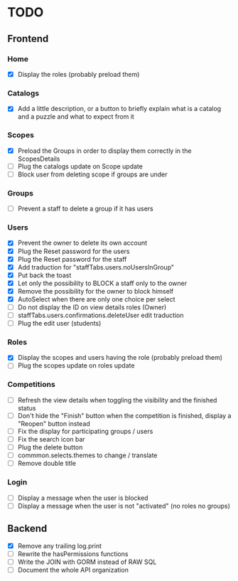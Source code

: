 # TODO

## Frontend

### Home

- [x] Display the roles (probably preload them)

### Catalogs

- [x] Add a little description, or a button to briefly explain what is a catalog and a puzzle and what to expect from it

### Scopes

- [x] Preload the Groups in order to display them correctly in the ScopesDetails
- [ ] Plug the catalogs update on Scope update
- [ ] Block user from deleting scope if groups are under

### Groups

- [ ] Prevent a staff to delete a group if it has users

### Users

- [x] Prevent the owner to delete its own account
- [x] Plug the Reset password for the users
- [x] Plug the Reset password for the staff
- [x] Add traduction for "staffTabs.users.noUsersInGroup"
- [x] Put back the toast
- [x] Let only the possibility to BLOCK a staff only to the owner
- [x] Remove the possibility for the owner to block himself
- [x] AutoSelect when there are only one choice per select
- [ ] Do not display the ID on view details roles (Owner)
- [ ] staffTabs.users.confirmations.deleteUser edit traduction
- [ ] Plug the edit user (students)

### Roles

- [x] Display the scopes and users having the role (probably preload them)
- [ ] Plug the scopes update on roles update

### Competitions

- [ ] Refresh the view details when toggling the visibility and the finished status
- [ ] Don't hide the "Finish" button when the competition is finished, display a "Reopen" button instead
- [ ] Fix the display for participating groups / users
- [ ] Fix the search icon bar
- [ ] Plug the delete button
- [ ] commmon.selects.themes to change / translate
- [ ] Remove double title

### Login

- [ ] Display a message when the user is blocked
- [ ] Display a message when the user is not "activated" (no roles no groups)

## Backend

- [x] Remove any trailing log.print
- [ ] Rewrite the hasPermissions<ToDoSo> functions
- [ ] Write the JOIN with GORM instead of RAW SQL
- [ ] Document the whole API organization

